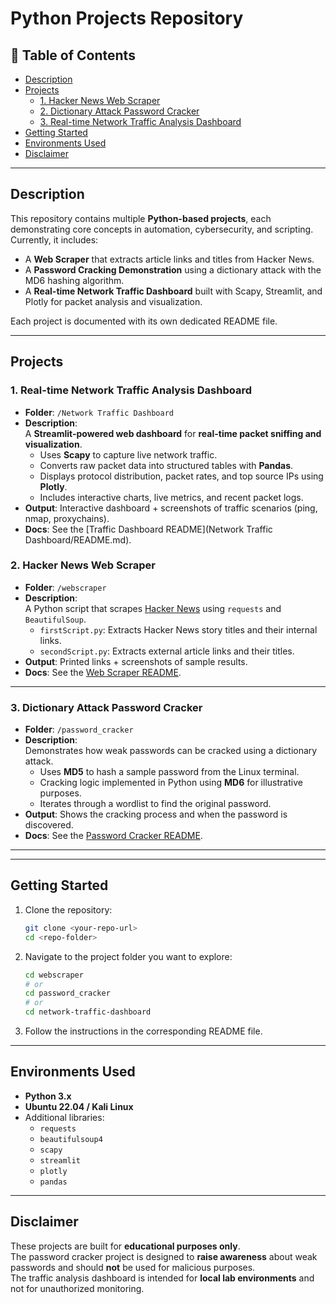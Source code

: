 # **Python Projects Repository**

## 📑 Table of Contents
- [Description](#description)
- [Projects](#projects)
  - [1. Hacker News Web Scraper](#1-hacker-news-web-scraper)
  - [2. Dictionary Attack Password Cracker](#2-dictionary-attack-password-cracker)
  - [3. Real-time Network Traffic Analysis Dashboard](#3-real-time-network-traffic-analysis-dashboard)
- [Getting Started](#getting-started)
- [Environments Used](#environments-used)
- [Disclaimer](#disclaimer)

---

## **Description**
This repository contains multiple **Python-based projects**, each demonstrating core concepts in automation, cybersecurity, and scripting.  
Currently, it includes:
- A **Web Scraper** that extracts article links and titles from Hacker News.  
- A **Password Cracking Demonstration** using a dictionary attack with the MD6 hashing algorithm.  
- A **Real-time Network Traffic Dashboard** built with Scapy, Streamlit, and Plotly for packet analysis and visualization.  

Each project is documented with its own dedicated README file.

---

## **Projects**

### 1. Real-time Network Traffic Analysis Dashboard
- **Folder**: `/Network Traffic Dashboard`  
- **Description**:  
  A **Streamlit-powered web dashboard** for **real-time packet sniffing and visualization**.  
  - Uses **Scapy** to capture live network traffic.  
  - Converts raw packet data into structured tables with **Pandas**.  
  - Displays protocol distribution, packet rates, and top source IPs using **Plotly**.  
  - Includes interactive charts, live metrics, and recent packet logs.  
- **Output**: Interactive dashboard + screenshots of traffic scenarios (ping, nmap, proxychains).  
- **Docs**: See the [Traffic Dashboard README](Network Traffic Dashboard/README.md).  

### 2. Hacker News Web Scraper
- **Folder**: `/webscraper`  
- **Description**:  
  A Python script that scrapes [Hacker News](https://news.ycombinator.com/) using `requests` and `BeautifulSoup`.  
  - `firstScript.py`: Extracts Hacker News story titles and their internal links.  
  - `secondScript.py`: Extracts external article links and their titles.  
- **Output**: Printed links + screenshots of sample results.  
- **Docs**: See the [Web Scraper README](webscraper/README.md).  

---

### 3. Dictionary Attack Password Cracker
- **Folder**: `/password_cracker`  
- **Description**:  
  Demonstrates how weak passwords can be cracked using a dictionary attack.  
  - Uses **MD5** to hash a sample password from the Linux terminal.  
  - Cracking logic implemented in Python using **MD6** for illustrative purposes.  
  - Iterates through a wordlist to find the original password.  
- **Output**: Shows the cracking process and when the password is discovered.  
- **Docs**: See the [Password Cracker README](password_cracker/README.md).  

---


---

## **Getting Started**
1. Clone the repository:
   ```bash
   git clone <your-repo-url>
   cd <repo-folder>
   ```
2. Navigate to the project folder you want to explore:
   ```bash
   cd webscraper
   # or
   cd password_cracker
   # or
   cd network-traffic-dashboard
   ```
3. Follow the instructions in the corresponding README file.  

---

## **Environments Used**
- **Python 3.x**
- **Ubuntu 22.04 / Kali Linux**
- Additional libraries:  
  - `requests`  
  - `beautifulsoup4`  
  - `scapy`  
  - `streamlit`  
  - `plotly`  
  - `pandas`  

---

## **Disclaimer**
These projects are built for **educational purposes only**.  
The password cracker project is designed to **raise awareness** about weak passwords and should **not** be used for malicious purposes.  
The traffic analysis dashboard is intended for **local lab environments** and not for unauthorized monitoring.  
